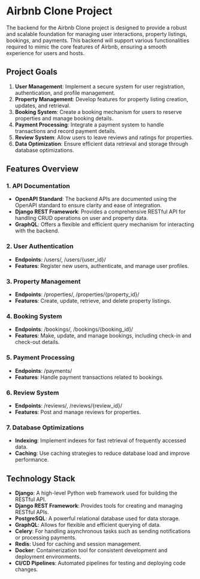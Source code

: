 # Airbnb Clone Project

The backend for the Airbnb Clone project is designed to provide a robust and scalable foundation for managing user interactions, property listings, bookings, and payments. This backend will support various functionalities required to mimic the core features of Airbnb, ensuring a smooth experience for users and hosts.

## Project Goals

1. **User Management**: Implement a secure system for user registration, authentication, and profile management.  
2. **Property Management**: Develop features for property listing creation, updates, and retrieval.  
3. **Booking System**: Create a booking mechanism for users to reserve properties and manage booking details.  
4. **Payment Processing**: Integrate a payment system to handle transactions and record payment details.
5. **Review System**: Allow users to leave reviews and ratings for properties.
6. **Data Optimization**: Ensure efficient data retrieval and storage through database optimizations.  

## Features Overview

### 1. API Documentation

- **OpenAPI Standard**: The backend APIs are documented using the OpenAPI standard to ensure clarity and ease of integration.
- **Django REST Framework**: Provides a comprehensive RESTful API for handling CRUD operations on user and property data.
- **GraphQL**: Offers a flexible and efficient query mechanism for interacting with the backend.  

### 2. User Authentication

- **Endpoints**: /users/, /users/{user_id}/
- **Features**: Register new users, authenticate, and manage user profiles.

### 3. Property Management  

- **Endpoints**: /properties/, /properties/{property_id}/
- **Features**: Create, update, retrieve, and delete property listings.

### 4. Booking System

- **Endpoints**: /bookings/, /bookings/{booking_id}/  
- **Features**: Make, update, and manage bookings, including check-in and check-out details.

### 5. Payment Processing

- **Endpoints**: /payments/
- **Features**: Handle payment transactions related to bookings.  

### 6. Review System

- **Endpoints**: /reviews/, /reviews/{review_id}/
- **Features**: Post and manage reviews for properties.

### 7. Database Optimizations

- **Indexing**: Implement indexes for fast retrieval of frequently accessed data.
- **Caching**: Use caching strategies to reduce database load and improve performance.  

## Technology Stack

- **Django**: A high-level Python web framework used for building the RESTful API.  
- **Django REST Framework**: Provides tools for creating and managing RESTful APIs.
- **PostgreSQL**: A powerful relational database used for data storage.
- **GraphQL**: Allows for flexible and efficient querying of data.  
- **Celery**: For handling asynchronous tasks such as sending notifications or processing payments.
- **Redis**: Used for caching and session management.
- **Docker**: Containerization tool for consistent development and deployment environments.
- **CI/CD Pipelines**: Automated pipelines for testing and deploying code changes.  
